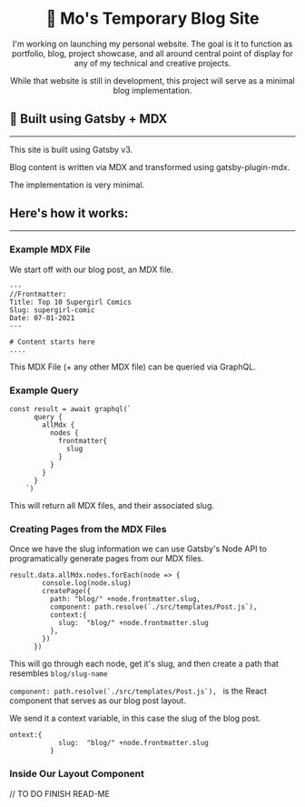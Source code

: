 

<div align="center">
<h1> 🚀 Mo's Temporary Blog Site</h1>
<p>
I'm working on launching my personal website. The goal is it to function as portfolio, blog, project showcase, and all around central point of display for any of my technical and creative projects.

While that website is still in development, this project will serve as a minimal blog implementation.
<p>
</div>


## 🎃 Built using Gatsby + MDX
--- 
 This site is built using Gatsby v3.

Blog content is written via MDX and transformed using gatsby-plugin-mdx.

The implementation is very minimal. 

## Here's how it works:
---

### Example MDX File
We start off with our blog post, an MDX file.
```
---
//Frontmatter:
Title: Top 10 Supergirl Comics
Slug: supergirl-comic
Date: 07-01-2021
---

# Content starts here
....
```
This MDX File (+ any other MDX file) can be queried via GraphQL.

### Example Query

```
const result = await graphql(`
      query {
        allMdx {
          nodes {
            frontmatter{
              slug
            }
          }
        }
      }    
    `)
```
This will return all MDX files, and their associated slug.

### Creating Pages from the MDX Files
Once we have the slug information we can use Gatsby's Node API to programatically generate pages from our MDX files.

```
result.data.allMdx.nodes.forEach(node => {
        console.log(node.slug)
        createPage({
          path: "blog/" +node.frontmatter.slug,
          component: path.resolve(`./src/templates/Post.js`),
          context:{
            slug:  "blog/" +node.frontmatter.slug
          }, 
        })
      })
```
This will go through each node, get it's slug, and then create a path that resembles ```blog/slug-name```

```component: path.resolve(`./src/templates/Post.js`), ```  is the React component that serves as our blog post layout.

We send it a context variable, in this case the slug of the blog post.
```
ontext:{
            slug:  "blog/" +node.frontmatter.slug
          }
```

### Inside Our Layout Component 

// TO DO FINISH READ-ME